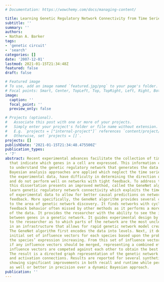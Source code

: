 ```yaml
---
# Documentation: https://wowchemy.com/docs/managing-content/

title: Learning Genetic Regulatory Network Connectivity from Time Series Data
subtitle: ''
summary: ''
authors:
- Nathan A. Barker
tags:
- 'genetic circuit'
- 'search'
categories: []
date: '2007-12-01'
lastmod: 2021-01-15T21:34:48Z
featured: false
draft: false

# Featured image
# To use, add an image named `featured.jpg/png` to your page's folder.
# Focal points: Smart, Center, TopLeft, Top, TopRight, Left, Right, BottomLeft, Bottom, BottomRight.
image:
  caption: ''
  focal_point: ''
  preview_only: false

# Projects (optional).
#   Associate this post with one or more of your projects.
#   Simply enter your project's folder or file name without extension.
#   E.g. `projects = ["internal-project"]` references `content/project/deep-learning/index.md`.
#   Otherwise, set `projects = []`.
projects: []
publishDate: '2021-01-15T21:34:48.475500Z'
publication_types:
- '7'
abstract: Recent experimental advances facilitate the collection of time series data
  that indicate which genes in a cell are expressed. This information can be used
  to understand the genetic regulatory network that generates the data. Typically,
  Bayesian analysis approaches are applied which neglect the time series nature of
  the experimental data, have difficulty in determining the direction of causality,
  and do not perform well on networks with tight feedback. To address these problems,
  this dissertation presents an improved method, called the GeneNet algorithm, to
  learn genetic regulatory network connectivity which exploits the time series nature
  of experimental data to allow for better causal predictions on networks with tight
  feedback. More specifically, the GeneNet algorithm provides several contributions
  to the area of genetic network discovery. It finds networks with cyclic or tight
  feedback behavior often missed by other methods as it performs a more local analysis
  of the data. It provides the researcher with the ability to see the interactions
  between genes in a genetic network. It guides experimental design by providing feedback
  to the researcher as to which parts of the network are the most unclear. It is encased
  in an infrastructure that allows for rapid genetic network model creation and evaluation.
  The GeneNet algorithm first encodes the data into levels. Next, it determines an
  initial set of influence vectors for each species based upon the probability of
  the species’ expression increasing. From this set of influence vectors, it determines
  if any influence vectors should be merged, representing a combined effect. Finally,
  influence vectors are competed against each other to obtain the best influence vector.
  The result is a directed graph representation of the genetic network’s repression
  and activation connections. Results are reported for several synthetic networks
  showing significant improvements in both recall and runtime while performing nearly
  as well or better in precision over a dynamic Bayesian approach.
publication: ''
---
```

